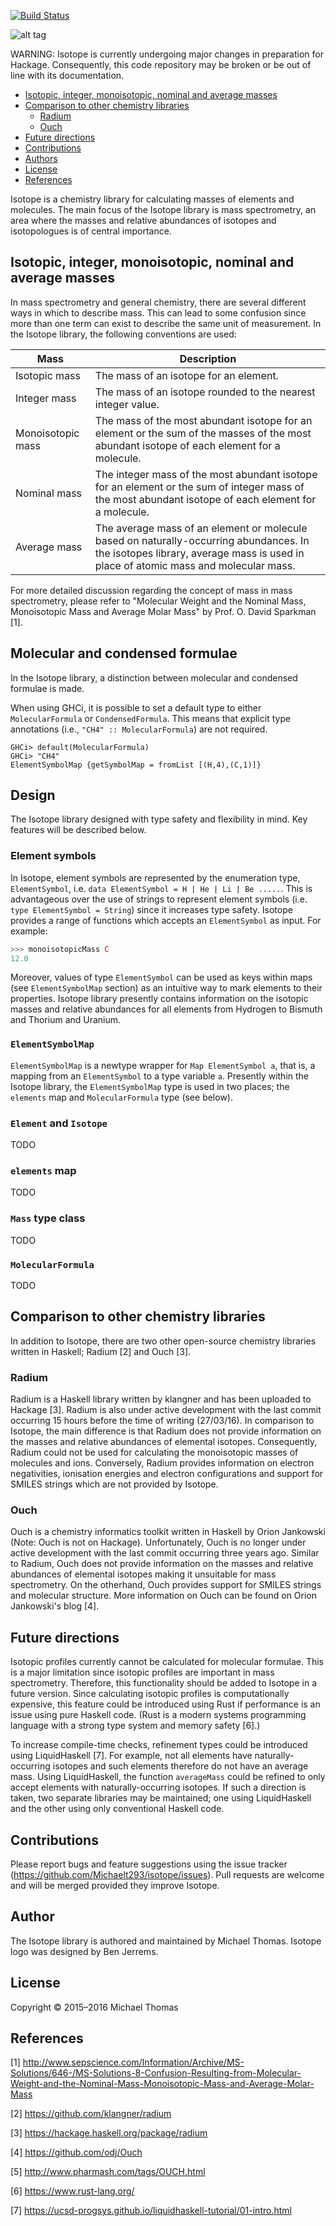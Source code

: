 [![Build Status](https://travis-ci.org/Michaelt293/isotope.svg?branch=master)](https://travis-ci.org/Michaelt293/isotope)

![alt tag](https://github.com/Michaelt293/isotope/blob/master/isotope_jpeg.jpg)

WARNING: Isotope is currently undergoing major changes in preparation for Hackage. Consequently, this code repository may be broken or be out of line with its documentation.

* [Isotopic, integer, monoisotopic, nominal and average masses](#isotopic-integer-monoisotopic-nominal-and-average-masses)
* [Comparison to other chemistry libraries](#comparison-to-other-chemistry-libraries)
    * [Radium](#radium)
    * [Ouch](#ouch)
* [Future directions](#future-directions)
* [Contributions](#contributions)
* [Authors](#authors)
* [License](#license)
* [References](#references)

Isotope is a chemistry library for calculating masses of elements and molecules. The main focus of the Isotope library is mass spectrometry, an area where the masses and relative abundances of isotopes and isotopologues is of central importance.

## Isotopic, integer, monoisotopic, nominal and average masses

In mass spectrometry and general chemistry, there are several different ways in which to describe mass. This can lead to some confusion since more than one term can exist to describe the same unit of measurement. In the Isotope library, the following conventions are used:

Mass | Description
--- | ---
Isotopic mass | The mass of an isotope for an element.
Integer mass | The mass of an isotope rounded to the nearest integer value.
Monoisotopic mass | The mass of the most abundant isotope for an element or the sum of the masses of the most abundant isotope of each element for a molecule.
Nominal mass | The integer mass of the most abundant isotope for an element or the sum of integer mass of the most abundant isotope of each element for a molecule.
Average mass | The average mass of an element or molecule based on naturally-occurring abundances. In the isotopes library, average mass is used in place of atomic mass and molecular mass.

For more detailed discussion regarding the concept of mass in mass spectrometry, please refer to "Molecular Weight and the Nominal Mass, Monoisotopic Mass and Average Molar Mass" by Prof. O. David Sparkman [1].

## Molecular and condensed formulae

In the Isotope library, a distinction between molecular and condensed formulae is made.

When using GHCi, it is possible to set a default type to either `MolecularFormula` or `CondensedFormula`. This means that explicit type annotations (i.e., `"CH4" :: MolecularFormula`) are not required.
```
GHCi> default(MolecularFormula)
GHCi> "CH4"
ElementSymbolMap {getSymbolMap = fromList [(H,4),(C,1)]}
```

## Design

The Isotope library designed with type safety and flexibility in mind. Key features will be described below.

### Element symbols

In Isotope, element symbols are represented by the enumeration type, `ElementSymbol`, i.e. `data ElementSymbol = H | He | Li | Be .....`. This is advantageous over the use of strings to represent element symbols (i.e. `type ElementSymbol = String`) since it increases type safety. Isotope provides a range of functions which accepts an `ElementSymbol` as input. For example:
```haskell
>>> monoisotopicMass C
12.0
```
Moreover, values of type `ElementSymbol` can be used as keys within maps (see `ElementSymbolMap` section) as an intuitive way to mark elements to their properties. Isotope library presently contains information on the isotopic masses and relative abundances for all elements from Hydrogen to Bismuth and Thorium and Uranium.

### `ElementSymbolMap`

`ElementSymbolMap` is a newtype wrapper for `Map ElementSymbol a`, that is, a mapping from an `ElementSymbol` to a type variable `a`. Presently within the Isotope library, the `ElementSymbolMap` type is used in two places; the `elements` map and `MolecularFormula` type (see below).

### `Element` and `Isotope`

TODO

### `elements` map

TODO

### `Mass` type class

TODO

### `MolecularFormula`

TODO

## Comparison to other chemistry libraries
In addition to Isotope, there are two other open-source chemistry libraries written in Haskell; Radium [2] and Ouch [3].

### Radium

Radium is a Haskell library written by klangner and has been uploaded to Hackage [3]. Radium is also under active development with the last commit occurring 15 hours before the time of writing (27/03/16). In comparison to Isotope, the main difference is that Radium does not provide information on the masses and relative abundances of elemental isotopes. Consequently, Radium could not be used for calculating the monoisotopic masses of molecules and ions. Conversely, Radium provides information on electron negativities, ionisation energies and electron configurations and support for SMILES strings which are not provided by Isotope.

### Ouch

Ouch is a chemistry informatics toolkit written in Haskell by Orion Jankowski (Note: Ouch is not on Hackage). Unfortunately, Ouch is no longer under active development with the last commit occurring three years ago. Similar to Radium, Ouch does not provide information on the masses and relative abundances of elemental isotopes making it unsuitable for mass spectrometry. On the otherhand, Ouch provides support for SMILES strings and molecular structure. More information on Ouch can be found on Orion Jankowski's blog [4].

## Future directions

Isotopic profiles currently cannot be calculated for molecular formulae. This is a major limitation since isotopic profiles are important in mass spectrometry. Therefore, this functionality should be added to Isotope in a future version. Since calculating isotopic profiles is computationally expensive, this feature could be introduced using Rust if performance is an issue using pure Haskell code. (Rust is a modern systems programming language with a strong type system and memory safety [6].)

To increase compile-time checks, refinement types could be introduced using LiquidHaskell [7]. For example, not all elements have naturally-occurring isotopes and such elements therefore do not have an average mass. Using LiquidHaskell, the function `averageMass` could be refined to only accept elements with naturally-occurring isotopes. If such a direction is taken, two separate libraries may be maintained; one using LiquidHaskell and the other using only conventional Haskell code.

## Contributions

Please report bugs and feature suggestions using the issue tracker (https://github.com/Michaelt293/isotope/issues). Pull requests are welcome and will be merged provided they improve Isotope.

## Author

The Isotope library is authored and maintained by Michael Thomas. Isotope logo was designed by Ben Jerrems.

## License

Copyright © 2015–2016 Michael Thomas

## References

[1] http://www.sepscience.com/Information/Archive/MS-Solutions/646-/MS-Solutions-8-Confusion-Resulting-from-Molecular-Weight-and-the-Nominal-Mass-Monoisotopic-Mass-and-Average-Molar-Mass

[2] https://github.com/klangner/radium

[3] https://hackage.haskell.org/package/radium

[4] https://github.com/odj/Ouch

[5] http://www.pharmash.com/tags/OUCH.html

[6] https://www.rust-lang.org/

[7] https://ucsd-progsys.github.io/liquidhaskell-tutorial/01-intro.html
